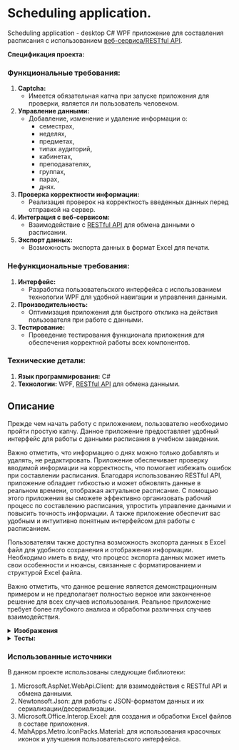# Scheduling application.

Scheduling application - desktop C# WPF приложение для составления расписания с использованием [веб-сервиса/RESTful API](https://github.com/FredNekrasov/service_for_storing_schedules).

**Спецификация проекта:**

### Функциональные требования:
1. **Captcha:**
   - Имеется обязательная капча при запуске приложения для проверки, является ли пользователь человеком.  
3. **Управление данными:**
   - Добавление, изменение и удаление информации о:
     - cеместрах,
     - неделях,
     - предметах,
     - типах аудиторий,
     - кабинетах,
     - преподавателях,
     - группах,
     - пaрах,
     - днях.  
4. **Проверка корректности информации:**
   - Реализация проверок на корректность введенных данных перед отправкой на сервер.  
6. **Интеграция с веб-сервисом:**
   - Взаимодействие с [RESTful API](https://github.com/FredNekrasov/service_for_storing_schedules) для обмена данными о расписании.  
8. **Экспорт данных:**
   - Возможность экспорта данных в формат Excel для печати.

### Нефункциональные требования:
1. **Интерфейс:**
   - Разработка пользовательского интерфейса с использованием технологии WPF для удобной навигации и управления данными.  
3. **Производительность:**
   - Оптимизация приложения для быстрого отклика на действия пользователя при работе с данными.  
5. **Тестирование:**
   - Проведение тестирования функционала приложения для обеспечения корректной работы всех компонентов.  

### Технические детали:
1. **Язык программирования:** C#
2. **Технологии:** WPF, [RESTful API](https://github.com/FredNekrasov/service_for_storing_schedules) для обмена данными.

Описание
-
Прежде чем начать работу с приложением, пользователю необходимо пройти простую капчу. Данное приложение предоставляет удобный интерфейс для работы с данными расписания в учебном заведении.  

Важно отметить, что информацию о днях можно только добавлять и удалять, не редактировать. Приложение обеспечивает проверку вводимой информации на корректность, что помогает избежать ошибок при составлении расписания. Благодаря использованию RESTful API, приложение обладает гибкостью и может обновлять данные в реальном времени, отображая актуальное расписание. С помощью этого приложения вы сможете эффективно организовать рабочий процесс по составлению расписания, упростить управление данными и повысить точность информации. А также приложение обеспечит вас удобным и интуитивно понятным интерфейсом для работы с расписанием.

Пользователям также доступна возможность экспорта данных в Excel файл для удобного сохранения и отображения информации. Необходимо иметь в виду, что процесс экспорта данных может иметь свои особенности и нюансы, связанные с форматированием и структурой Excel файла.

Важно отметить, что данное решение является демонстрационным примером и не предполагает полностью верное или законченное решение для всех случаев использования. Реальное приложение требует более глубокого анализа и обработки различных случаев взаимодействия.

<details><summary><b>Изображения</b></summary>

### Капча
![image](https://github.com/FredNekrasov/A_scheduling_desktop_application/assets/152185797/ade6c56a-c74f-4e40-8628-e33b5419a739)
![image](https://github.com/FredNekrasov/A_scheduling_desktop_application/assets/152185797/ce23f020-8424-4ec4-b8a7-14215717dafc)

### Отображение списка данных
![image](https://github.com/FredNekrasov/A_scheduling_desktop_application/assets/152185797/adfccda9-db0c-44cc-8b6a-e0178279fc24)
![image](https://github.com/FredNekrasov/A_scheduling_desktop_application/assets/152185797/7bb8061a-ddac-4c79-ad01-d695bb677b9e)
![image](https://github.com/FredNekrasov/A_scheduling_desktop_application/assets/152185797/2072d247-09dc-4779-a5b3-f8c8c7dabb9c)

### Создание excel файла по нажатию на кнопку "Excel файл"
![image](https://github.com/FredNekrasov/A_scheduling_desktop_application/assets/152185797/1f3f607e-9617-4211-beb4-ac1a2d9d8bf4)

### Добавление новой пары
![image](https://github.com/FredNekrasov/A_scheduling_desktop_application/assets/152185797/7bb8061a-ddac-4c79-ad01-d695bb677b9e)
![image](https://github.com/FredNekrasov/A_scheduling_desktop_application/assets/152185797/f4e1ce10-f0cd-4c8e-89f5-5d44e5f8e4dc)
![image](https://github.com/FredNekrasov/A_scheduling_desktop_application/assets/152185797/b76def9e-36b9-4a65-af68-f0142b3bb9ad)

### Проверка данных на корректность при добавлении новой аудитории.
![image](https://github.com/FredNekrasov/A_scheduling_desktop_application/assets/152185797/78ddbfcc-4504-4566-9ee0-0d2b32a66d33)

### Изменение данных пользователя
![image](https://github.com/FredNekrasov/A_scheduling_desktop_application/assets/152185797/adfccda9-db0c-44cc-8b6a-e0178279fc24)
![image](https://github.com/FredNekrasov/A_scheduling_desktop_application/assets/152185797/3ebbbfec-2d3e-4f7d-bc6a-24b5e6725f70)
![image](https://github.com/FredNekrasov/A_scheduling_desktop_application/assets/152185797/91a76303-3d8c-496d-9d29-ba95d5bce553)
![image](https://github.com/FredNekrasov/A_scheduling_desktop_application/assets/152185797/e69a29c4-e966-4865-98cc-9faf258a7610)

### Удаление информации о дне
![image](https://github.com/FredNekrasov/A_scheduling_desktop_application/assets/152185797/8af2f113-2408-4206-bde1-7f911bf9df83)
![image](https://github.com/FredNekrasov/A_scheduling_desktop_application/assets/152185797/f090ee94-b8c6-4a0f-a6ee-1bb50e616db4)
</details>

<details><summary><b>Тесты:</b></summary>

1. **Общая функциональность:**
   - [X] Загрузка приложения без ошибок
   - [X] Наличие всех основных компонентов интерфейса
   - [X] Навигация между различными разделами приложения
   - [X] Возможность добавления, изменения и удаления информации об объектах базы данных

2. **Проверка информации на корректность:**
   - [X] Валидация вводимых данных на стороне клиента
   - [X] Обработка ошибок ввода данных

3. **Взаимодействие с RESTful API:**
   - [X] Проверка корректности отправки запросов к API
   - [ ] Обработка ответов API (успешные и ошибочные)

4. **Экспорт данных в Excel:**
   - [X] Возможность экспорта данных в Excel file
   - [X] Проверка корректности данных в экспортированном Excel файле

5. **Тестирование удаления данных:**
   - [X] Проверка корректности удаления записей из различных сущностей, у которых нет связей в других таблицах.
   - [X] Проверка удаления записи, у которых есть связи в других таблицах.
   - [X] Убедиться, что запись осталась нетронутой.

6. **Тестирование графического интерфейса:**
   - [X] Проверка отображения данных
   - [X] Проверка работы элементов управления (кнопки, поля ввода, выпадающие списки и т. д.)
   - [X] Адаптивность интерфейса под различные разрешения экранов

7. **Тестирование производительности:**
   - [ ] Проверка скорости отклика приложения при работе с большим объемом данных
   - [X] Тестирование при работе с медленным интернет-соединением

</details>

### Использованные источники
В данном проекте использованы следующие библиотеки:
1. Microsoft.AspNet.WebApi.Client: для взаимодействия с RESTful API и обмена данными.
2. Newtonsoft.Json: для работы с JSON-форматом данных и их сериализации/десериализации.
3. Microsoft.Office.Interop.Excel: для создания и обработки Excel файлов в составе приложения.
4. MahApps.Metro.IconPacks.Material: для использования красочных иконок и улучшения пользовательского интерфейса.

